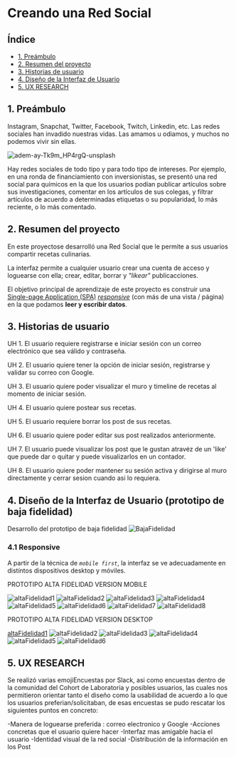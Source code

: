 # Creando una Red Social

## Índice

* [1. Preámbulo](#1-preámbulo)
* [2. Resumen del proyecto](#2-resumen-del-proyecto)
* [3. Historias de usuario](#3-historias-de-usuardeio)
* [4. Diseño de la Interfaz de Usuario](#4-diseño-de-la-interfaz-de-usuario)
* [5. UX RESEARCH](#5-ux-research)

## 1. Preámbulo

Instagram, Snapchat, Twitter, Facebook, Twitch, Linkedin, etc. Las redes
sociales han invadido nuestras vidas. Las amamos u odiamos, y muchos no podemos
vivir sin ellas.

![adem-ay-Tk9m_HP4rgQ-unsplash](https://user-images.githubusercontent.com/110297/135544666-4efa54f1-4ff6-4c4c-b398-6df04ef56117.jpg)

Hay redes sociales de todo tipo y para todo tipo de intereses. Por ejemplo,
en una ronda de financiamiento con inversionistas, se presentó una red social
para químicos en la que los usuarios podían publicar artículos sobre sus
investigaciones, comentar en los artículos de sus colegas, y filtrar artículos
de acuerdo a determinadas etiquetas o su popularidad, lo más reciente, o lo
más comentado.

## 2. Resumen del proyecto

En este proyectose desarrolló una Red Social que le permite a sus usuarios compartir recetas culinarias. 

La interfaz permite a cualquier usuario crear una cuenta de
acceso y loguearse con ella; crear, editar, borrar y _"likear"_ publicacciones.

El objetivo principal de aprendizaje de este proyecto es construir una
[Single-page Application (SPA)](https://es.wikipedia.org/wiki/Single-page_application)
[_responsive_](https://curriculum.laboratoria.la/es/topics/css/02-responsive) (con más de una vista / página)
en la que podamos **leer y escribir datos**.

## 3. Historias de usuario
UH 1. El usuario requiere registrarse e iniciar sesión con un correo electrónico que sea válido y contraseña. 

UH 2. El usuario quiere tener la opción de iniciar sesión, registrarse y validar su correo con Google. 

UH 3. El usuario quiere poder visualizar el muro y timeline de recetas al momento de iniciar sesión. 

UH 4. El usuario quiere postear sus recetas. 

UH 5. El usuario requiere borrar los post de sus recetas. 

UH 6. El usuario quiere poder editar sus post realizados anteriormente.

UH 7. El usuario puede visualizar los post que le gustan atravéz de un 'like' que puede dar o quitar y puede visualizarlos en un contador. 

UH 8. El usuario quiere poder mantener su sesión activa y dirigirse al muro directamente y cerrar sesion cuando asi lo requiera.

## 4. Diseño de la Interfaz de Usuario (prototipo de baja fidelidad)
Desarrollo del prototipo de baja fidelidad 
![BajaFidelidad](src/images/Desarrollo.jpeg)

### 4.1 Responsive
A partir de la técnica de _`mobile first`_, la interfaz se ve adecuadamente en distíntos dispositivos desktop y móviles. 

PROTOTIPO ALTA FIDELIDAD VERSION MOBILE

![altaFidelidad1](src/images/inicioMobile.jpeg)
![altaFidelidad2](src/images/registroMobile.jpeg)
![altaFidelidad3](src/images/modalPublicarMobile.jpeg)
![altaFidelidad4](src/images/btnEditarBorrarMobile.jpeg)
![altaFidelidad5](src/images/ModalEliminarMobile.jpeg)
![altaFidelidad6](src/images/btnEditarBorrarMobile.jpeg)
![altaFidelidad7](src/images/perfilMobile.jpeg)
![altaFidelidad8](src/images/mobileDespedida.jpeg)

PROTOTIPO ALTA FIDELIDAD VERSION DESKTOP

[altaFidelidad1](src/images/inicioDesktop.jpeg)
![altaFidelidad2](src/images/btnEditarBorrarDkt.jpeg)
![altaFidelidad3](src/images/inicioDesktop.jpeg)
![altaFidelidad4](src/images/modalPublicacion.jpeg)
![altaFidelidad5](src/images/modalborrarDkt.jpeg)
![altaFidelidad6](src/images/InterfazEscritorioCompleta.jpeg)


## 5. UX RESEARCH

Se realizó varias emojiEncuestas por Slack, asi como encuestas dentro de la comunidad del Cohort de Laboratoria y posibles usuarios, las cuales nos permitieron orientar tanto el diseño como la usabilidad de acuerdo a lo que los usuarios preferian/solicitaban, de esas encuestas se pudo rescatar los siguientes puntos en concreto:

-Manera de loguearse preferida : correo electronico y Google
-Acciones concretas que el usuario quiere hacer 
-Interfaz mas amigable hacia el usuario
-Identidad visual de la red social
-Distribución de la información en los Post 
